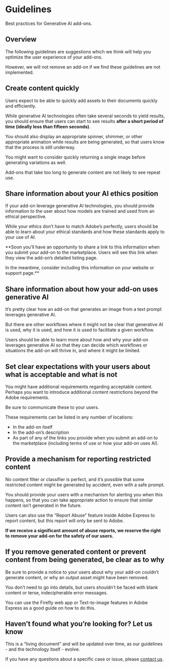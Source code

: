 # Guidelines
Best practices for Generative AI add-ons.

## Overview

The following guidelines are suggestions which we think will help you optimize the user experience of your add-ons.

However, we will not remove an add-on if we find these guidelines are not implemented.

## Create content quickly

Users expect to be able to quickly add assets to their documents quickly and efficiently.

While generative AI technologies often take several seconds to yield results, you should ensure that users can start to see results **after a short period of time (ideally less than fifteen seconds)**.

You should also display an appropriate spinner, shimmer, or other appropriate animation while results are being generated, so that users know that the process is still underway.

You might want to consider quickly returning a single image before generating variations as well. 

Add-ons that take too long to generate content are not likely to see repeat use.

## Share information about your AI ethics position

If your add-on leverage generative AI technologies, you should provide information to the user about how models are trained and used from an ethical perspective.

While your ethics don’t have to match Adobe’s perfectly, users should be able to learn about your ethical standards and how these standards apply to your use of AI.

**Soon you’ll have an opportunity to share a link to this information when you submit your add-on to the marketplace. Users will see this link when they view the add-on’s detailed listing page.

In the meantime, consider including this information on your website or support page.**

## Share information about how your add-on uses generative AI

It’s pretty clear how an add-on that generates an image from a text prompt leverages generative AI.

But there are other workflows where it might not be clear that generative AI is used, why it is used, and how it is used to facilitate a given workflow.

Users should be able to learn more about how and why your add-on leverages generative AI so that they can decide which workflows or situations the add-on will thrive in, and where it might be limited.

## Set clear expectations with your users about what is acceptable and what is not
You might have additional requirements regarding acceptable content. Perhaps you want to introduce additional content restrictions beyond the Adobe requirements.

Be sure to communicate these to your users.

These requirements can be listed in any number of locations:

- In the add-on itself
- In the add-on’s description
- As part of any of the links you provide when you submit an add-on to the marketplace (including terms of use or how your add-on uses AI).

## Provide a mechanism for reporting restricted content
No content filter or classifier is perfect, and it’s possible that some restricted content might be generated by accident, even with a safe prompt. 

You should provide your users with a mechanism for alerting you when this happens, so that you can take appropriate action to ensure that similar content isn’t generated in the future.

Users can also use the “Report Abuse” feature inside Adobe Express to report content, but this report will only be sent to Adobe.

**If we receive a significant amount of abuse reports, we reserve the right to remove your add-on for the safety of our users.**

## If you remove generated content or prevent content from being generated, be clear as to why
Be sure to provide a notice to your users about why your add-on couldn’t generate content, or why an output asset might have been removed. 

You don’t need to go into details, but users shouldn’t be faced with blank content or terse, indecipherable error messages.

You can use the Firefly web app or Text-to-image features in Adobe Express as a good guide on how to do this.

## Haven’t found what you’re looking for? Let us know
This is a “living document” and will be updated over time, as our guidelines - and the technology itself - evolve.

If you have any questions about a specific case or issue, please [contact us](mailto:ccintrev@adobe.com). 


 